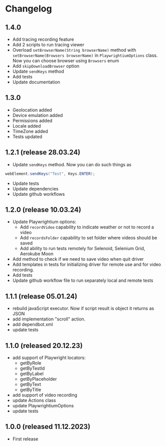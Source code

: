 # Changelog

## 1.4.0
* Add tracing recording feature
* Add 2 scripts to run tracing viewer
* Overload `setBrowserName(String browserName)` method with `setBrowserName(Browsers browserName)` 
in `PlaywrightiumOptions` class. Now you can choose browser using `Browsers` enum
* Add `skipDownloadBrowser` option
* Update `sendKeys` method
* Add tests
* Update documentation

## 1.3.0
* Geolocation added
* Device emulation added
* Permissions added
* Locale added
* TimeZone added
* Tests updated

## 1.2.1 (release 28.03.24)
* Update `sendKeys` method. Now you can do such things as  
```java
webElement.sendKeys("Test", Keys.ENTER);
```
* Update tests
* Update dependencies
* Update github workflows

## 1.2.0 (release 10.03.24)
* Update Playwrightium options:
  * Add `recordVideo` capability to indicate weather or not to record a video
  * Add `recordsFolder` capability to set folder where videos should be saved
  * Add ability to run tests remotely for Selenoid, Selenium Grid, Aerokube Moon
* Add method to check if we need to save video when quit driver
* Add templates in tests for initializing driver for remote use and for video recording.
* Add tests
* Update github workflow file to run separately local and remote tests

## 1.1.1 (release 05.01.24)
* rebuild javaScript executor. Now if script result is object it returns as JSON
* add implementation "scroll" action. 
* add dependbot.xml
* update tests

## 1.1.0 (released 20.12.23)
* add support of Playwright locators:
  * getByRole
  * getByTestId
  * getByLabel
  * getByPlaceholder
  * getByText
  * getByTitle
* add support of video recording
* update Actions class
* update PlaywrightiumOptions
* update tests

## 1.0.0 (released 11.12.2023)
* First release